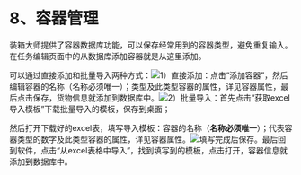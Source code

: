# 8、容器管理

装箱大师提供了容器数据库功能，可以保存经常用到的容器类型，避免重复输入。在任务编辑页面中的从数据库添加容器就是从这里添加。

可以通过直接添加和批量导入两种方式：![](/.gitbook/assets/hhh.png)1）直接添加：点击“添加容器”，然后编辑容器的名称（名称必须唯一）；类型及此类型容器的属性，详见容器属性，最后点击保存，货物信息就添加到数据库中。![](/.gitbook/assets/iii.png)2）批量导入：首先点击“获取excel导入模板”下载批量导入的模板，保存到桌面；

然后打开下载好的excel表，填写导入模板：容器的名称（**名称必须唯一**）；代表容器类型的数字及此类型容器的属性，详见容器属性。![](/.gitbook/assets/kkk.png)填写完成后保存。最后回到软件，点击“从excel表格中导入”，找到填写到的模板，点击打开，容器信息就添加到数据库中。

